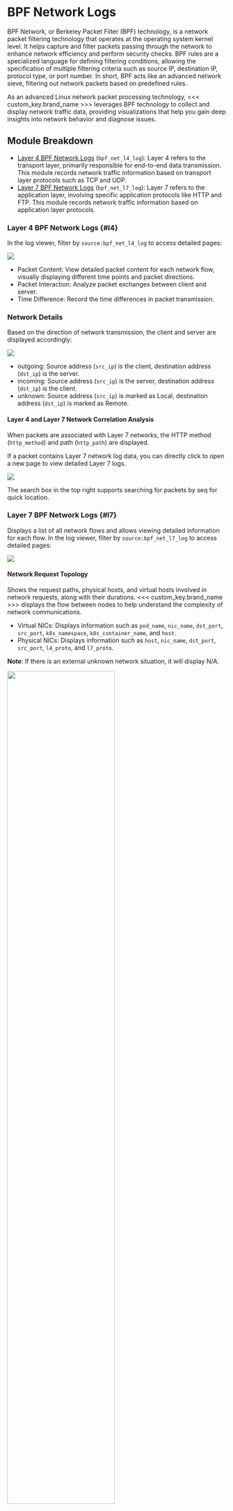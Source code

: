 # BPF Network Logs

BPF Network, or Berkeley Packet Filter (BPF) technology, is a network packet filtering technology that operates at the operating system kernel level. It helps capture and filter packets passing through the network to enhance network efficiency and perform security checks. BPF rules are a specialized language for defining filtering conditions, allowing the specification of multiple filtering criteria such as source IP, destination IP, protocol type, or port number. In short, BPF acts like an advanced network sieve, filtering out network packets based on predefined rules.

As an advanced Linux network packet processing technology, <<< custom_key.brand_name >>> leverages BPF technology to collect and display network traffic data, providing visualizations that help you gain deep insights into network behavior and diagnose issues.

## Module Breakdown

- [Layer 4 BPF Network Logs](#l4) (`bpf_net_l4_log`): Layer 4 refers to the transport layer, primarily responsible for end-to-end data transmission. This module records network traffic information based on transport layer protocols such as TCP and UDP.
- [Layer 7 BPF Network Logs](#l7) (`bpf_net_l7_log`): Layer 7 refers to the application layer, involving specific application protocols like HTTP and FTP. This module records network traffic information based on application layer protocols.

### Layer 4 BPF Network Logs {#l4}

In the log viewer, filter by `source:bpf_net_l4_log` to access detailed pages:

![](img/bpf_net_l4_log-1.png)

* Packet Content: View detailed packet content for each network flow, visually displaying different time points and packet directions.
* Packet Interaction: Analyze packet exchanges between client and server.
* Time Difference: Record the time differences in packet transmission.

### Network Details

Based on the direction of network transmission, the client and server are displayed accordingly:

![](img/bpf_net_l4_log-2.png)

* outgoing: Source address (`src_ip`) is the client, destination address (`dst_ip`) is the server.
* incoming: Source address (`src_ip`) is the server, destination address (`dst_ip`) is the client.
* unknown: Source address (`src_ip`) is marked as Local, destination address (`dst_ip`) is marked as Remote.

#### Layer 4 and Layer 7 Network Correlation Analysis

When packets are associated with Layer 7 networks, the HTTP method (`http_method`) and path (`http_path`) are displayed.

If a packet contains Layer 7 network log data, you can directly click to open a new page to view detailed Layer 7 logs.

![](img/bpf_net_l4_log-1.gif)

The search box in the top right supports searching for packets by seq for quick location.

### Layer 7 BPF Network Logs {#l7}

Displays a list of all network flows and allows viewing detailed information for each flow. In the log viewer, filter by `source:bpf_net_l7_log` to access detailed pages:

![](img/bpf_net_l7_log.png)

#### Network Request Topology

Shows the request paths, physical hosts, and virtual hosts involved in network requests, along with their durations. <<< custom_key.brand_name >>> displays the flow between nodes to help understand the complexity of network communications.

- Virtual NICs: Displays information such as `pod_name`, `nic_name`, `dst_port`, `src_port`, `k8s_namespace`, `k8s_container_name`, and `host`.
- Physical NICs: Displays information such as `host`, `nic_name`, `dst_port`, `src_port`, `l4_proto`, and `l7_proto`.

**Note**: If there is an external unknown network situation, it will display N/A.

<img src="../img/bpf_net_l7_log-1.png" width="70%" >

For network NICs, you can perform the following actions:

1. Hover over the port of a NIC node to display `ip:port`.
2. To view network data details, hover over the NIC node and click the :fontawesome-solid-arrow-up-right-from-square: button in the top right corner to navigate to the corresponding page.

![](img/bpf_net_l7_log-4.png)

#### Associated Network Logs

<<< custom_key.brand_name >>> displays related log data based on single connection requests, cross-NIC requests, and transport layer requests.

* Single Connection Requests: Requests and responses between client and server via a single network connection.
* Cross-NIC Requests: Requests spanning different NICs. For example, in a virtualized environment, a request may originate from one virtual NIC of a VM and then be sent through the host's physical NIC to another VM or external server.
* Transport Layer Requests: Refers to transport layer network logs, such as requests made using TCP or UDP protocols.

Click the :material-reorder-horizontal: button on the right to modify the columns displayed for network logs:

![](img/bpf_net_l7_log-5.png)

## Network Troubleshooting Example

When network issues occur, follow these steps to troubleshoot BPF network problems:

1. Confirm the issue: Document the symptoms of the network problem, such as connection timeouts or packet loss.
2. Review Layer 4 logs: Use `bpf_net_l4_log` to check basic information about relevant network flows, confirming the transmission direction and basic packet information.
3. Delve into Layer 7 logs: If the issue might involve the application layer, use `bpf_net_l7_log` to view detailed interactions at the application layer.
4. Analyze network topology: Utilize the network request topology feature to inspect call relationships and durations between virtual and physical NICs, confirming any network delays or interruptions.
5. Correlation analysis: Through Layer 4 and Layer 7 correlation analysis, check if specific application layer protocols caused the issue.
6. Log correlation: Review all logs related to problematic network flows to identify potential clues.

By following these steps, you can effectively use BPF network visualization to troubleshoot and analyze network issues, quickly pinpointing and resolving them.
